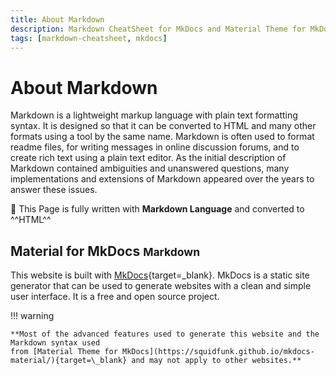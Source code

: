 ```yaml
---
title: About Markdown
description: Markdown CheatSheet for MkDocs and Material Theme for MkDocs. Markdown is a lightweight markup language with plain text formatting syntax.
tags: [markdown-cheatsheet, mkdocs]
---
```


# About Markdown

Markdown is a lightweight markup language with plain text formatting syntax. It is designed so that it can be converted to HTML and many other formats using a tool by the same name. Markdown is often used to format readme files, for writing messages in online discussion forums, and to create rich text using a plain text editor. As the initial description of Markdown contained ambiguities and unanswered questions, many implementations and extensions of Markdown appeared over the years to answer these issues.

:blue_book: This Page is fully written with **Markdown Language** and converted to ^^HTML^^

## Material for MkDocs <small>Markdown</small>

This website is built with [MkDocs](https://www.mkdocs.org/){target=\_blank}. MkDocs is a static site generator that can be used to generate websites with a clean and simple user interface. It is a free and open source project.

!!! warning

    **Most of the advanced features used to generate this website and the Markdown syntax used
    from [Material Theme for MkDocs](https://squidfunk.github.io/mkdocs-material/){target=\_blank} and may not apply to other websites.**
